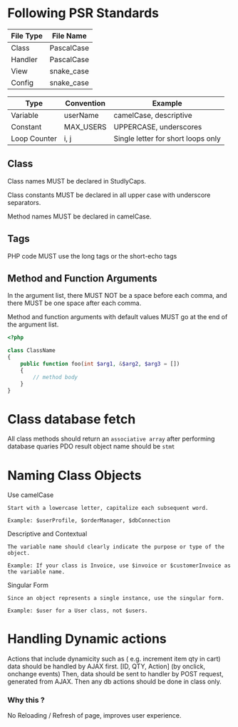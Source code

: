 # Following PSR Standards

| File Type | File Name  |
|-----------|------------|
| Class     | PascalCase |
| Handler   | PascalCase |
| View      | snake_case |
| Config    | snake_case |

| Type          | Convention  | Example                            |
|---------------|-------------|------------------------------------|
| Variable      | 	userName   | camelCase, descriptive             |
| Constant      | 	MAX_USERS  | UPPERCASE, underscores             |
| Loop Counter	 | i, j	       | Single letter for short loops only |

## Class

Class names MUST be declared in StudlyCaps.

Class constants MUST be declared in all upper case with underscore separators.

Method names MUST be declared in camelCase.

## Tags

PHP code MUST use the long <?php ?> tags or the short-echo <?= ?> tags

## Method and Function Arguments

In the argument list, there MUST NOT be a space before each comma, and there MUST be one space after each comma.

Method and function arguments with default values MUST go at the end of the argument list.

```php 
<?php

class ClassName
{
    public function foo(int $arg1, &$arg2, $arg3 = [])
    {
        // method body
    }
}
```

# Class database fetch
All class methods should return an `associative array` after performing database quaries
PDO result object name should be `stmt`

# Naming Class Objects
Use camelCase

    Start with a lowercase letter, capitalize each subsequent word.

    Example: $userProfile, $orderManager, $dbConnection

Descriptive and Contextual

    The variable name should clearly indicate the purpose or type of the object.

    Example: If your class is Invoice, use $invoice or $customerInvoice as the variable name.

Singular Form

    Since an object represents a single instance, use the singular form.

    Example: $user for a User class, not $users.

# Handling Dynamic actions

Actions that include dynamicity such as ( e.g. increment item qty in cart)
data should be handled by AJAX first. [ID, QTY, Action] (by onclick, onchange events)
Then, data should be sent to handler by POST request, generated from AJAX.
Then any db actions should be done in class only.

### Why this ?
No Reloading / Refresh of page, improves user experience.